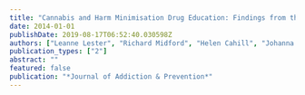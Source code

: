 ```yaml
---
title: "Cannabis and Harm Minimisation Drug Education: Findings from the Drug Education in Victorian Schools Study"
date: 2014-01-01
publishDate: 2019-08-17T06:52:40.030598Z
authors: ["Leanne Lester", "Richard Midford", "Helen Cahill", "Johanna Mitchell", "Robyn Ramsden", "DR Foxcroft", "Lynne Venning"]
publication_types: ["2"]
abstract: ""
featured: false
publication: "*Journal of Addiction & Prevention*"
---
```


